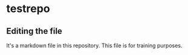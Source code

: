 # testrepo
## Editing the file
It's a markdown file in this repository.
This file is for training purposes.
